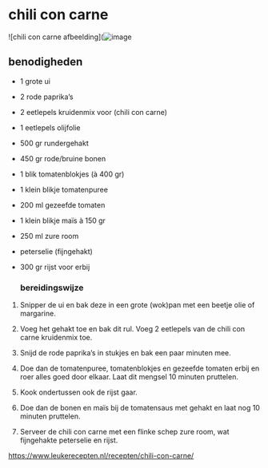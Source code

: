 # chili con carne
![chili con carne afbeelding](![image](https://github.com/giorgina18/markdown/assets/144676972/9f43b84c-8545-42c4-a297-ab451b55155d)

## benodigheden 
- 1 grote ui
- 2 rode paprika’s
- 2 eetlepels kruidenmix voor (chili con carne)
- 1 eetlepels olijfolie
- 500 gr rundergehakt
- 450 gr rode/bruine bonen
- 1 blik tomatenblokjes (à 400 gr)
- 1 klein blikje tomatenpuree
- 200 ml gezeefde tomaten
- 1 klein blikje maïs à 150 gr
- 250 ml zure room
- peterselie (fijngehakt)
- 300 gr rijst voor erbij
  

  ### bereidingswijze

1. Snipper de ui en bak deze in een grote (wok)pan met een beetje olie of margarine.

2. Voeg het gehakt toe en bak dit rul. Voeg 2 eetlepels van de chili con carne kruidenmix toe.

3. Snijd de rode paprika’s in stukjes en bak een paar minuten mee.

4. Doe dan de tomatenpuree, tomatenblokjes en gezeefde tomaten erbij en roer alles goed door elkaar. Laat dit mengsel 10 minuten pruttelen.

5. Kook ondertussen ook de rijst gaar.

6. Doe dan de bonen en maïs bij de tomatensaus met gehakt en laat nog 10 minuten pruttelen.

7. Serveer de chili con carne met een flinke schep zure room, wat fijngehakte peterselie en rijst.

https://www.leukerecepten.nl/recepten/chili-con-carne/
